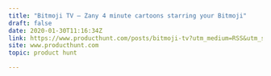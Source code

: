 ```yaml
---
title: "Bitmoji TV — Zany 4 minute cartoons starring your Bitmoji"
draft: false
date: 2020-01-30T11:16:34Z
link: https://www.producthunt.com/posts/bitmoji-tv?utm_medium=RSS&utm_source=hune
site: www.producthunt.com
topic: product hunt  

---
```


